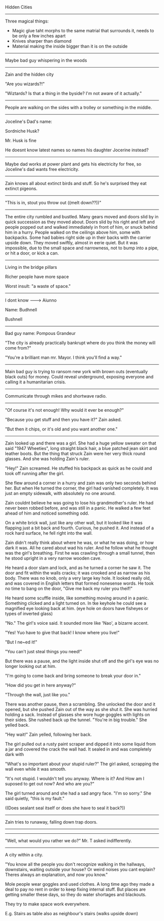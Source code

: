 Hidden Cities

----------

Three magical things:
- Magic glue taht morphs to the same matrial that surrounds it, needs to be only a few inches apart
- Knives sharper than diamond
- Material making the inside bigger than it is on the outside










----------

Maybe bad guy whispering in the woods








---------

Zain and the hidden city



"Are you wizards?!"



"Wiztards? Is that a thing in the byside? I'm not aware of it actually."



-----



People are walking on the sides with a trolley or something in the middle.



------



Joceline's Dad's name:



Sordniche Husk?

Mr. Husk is fine



He doesnt know latest names so names his daughter Jocerine instead?







------



Maybe dad works at power plant and gets his electricity for free, so Joceline's dad wants free electricity.



-----



Zain knows all about extinct birds and stuff. So he's surprised they eat extinct pigeons.









----















"This is in, stout you throw out ((melt down??))"



-----





The entire city rumbled and bustled. Many gears moved and doors slid by in quick succession as they moved about. Doors slid by his right and left and people popped out and walked immediately in front of him, or snuck behind him in a hurry. People walked on the ceilings above him, some with backpacks. Some had babies right side up in their backs with the carrier upside down. They moved swiftly, almost in eerie quiet. But it was impossible, due to the small space and narrowness, not to bump into a pipe, or hit a door, or kick a can.





------



Living in the bridge pillars



Richer people have more space



Worst insult: "a waste of space."



-----



I dont know ---> Aiunno



Name: Budhnell

Bushnell

-------



Bad guy name: Pompous Grandeur



"The city is already practically bankrupt where do you think the money will come from?"



"You're a brilliant man mr. Mayor. I think you'll find a way."



----





Main bad guy is trying to ransom new york with brown outs (eventually black outs) for money. Could reveal underground, exposing everyone and calling it a humanitarian crisis.



----



Communicate through mikes and shortwave radio.



------



"Of course it's not enough! Why would it ever be enough?"



"Because you get stuff and then you have it?" Zain asked.



"But then it chips, or it's old and you want another one."











----------







Zain looked up and there was a girl. She had a huge yellow sweater on that said "1947 Wheeties", long straight black hair, a blue patched jean skirt and leather boots. But the thing that struck Zain were her very thick round glasses. And she was holding Zain's ruler.

"Hey!" Zain screamed. He stuffed his backpack as quick as he could and took off running after the girl.

She flew around a corner in a hurry and zain was only two seconds behind her. But when He turned the corner, the girl had vanished completely. It was just an empty sidewalk, with absolutely no one around.


Zain couldnt believe he was going to lose his grandmother's ruler. He had never been robbed before, and was still in a panic. He walked a few feet ahead of him and noticed something odd.

On a white brick wall, just like any other wall, but it looked like it was flapping just a bit back and fourth. Curious, he pushed it. And instead of a rock hard surface, he fell right into the wall.

Zain didn't really think about where he was, or what he was doing, or how dark it was. All he cared about wad his ruler. And he follow what he thought was the girl's breathing. First he was crawling through a small tunnel, then he stood upright in a very narrow wooden cave.

He heard a door slam and lock, and as he turned a corner he saw it. The door and fit within the walls cracks; it was crooked and as narrow as his body. There was no knob, only a very large key hole. It looked really old, and was covered in English letters that formed nonesense words. He took no time to bang on the door, "Give me back my ruler you theif!"

He heard some scuffle inside, like something moving around in a panic. Something clicked and a light turned on. In tke keyhole he could see a magnified eye looking back at him. (eye hole on doors have fisheyes or types of inverted glass)

"No." The girl's voice said. It sounded more like 'Nao', a bizarre accent.

"Yes! Yuo have to give that back! I know where you live!"

"But I ne~ed it!"

"You can't just steal things you need!"

But there was a pause, and the light inside shut off and the girl's eye was no longer looking out at him.

"I'm going to come back and bring someone to break your door in."

"How did you get in here anyway?"

"Through the wall, just like you."

There was another pause, then a scrambling. She unlocked the door and it opened, but she pushed Zain out of the way as she shut it. She was hurried holding a sack. Instead of glasses she wore huge goggles with lights on their sides. She rushed back up the tunnel. "You're in big trouble." She yelled back.

"Hey wait!" Zain yelled, following her back.

The girl pulled out a rusty paint scraper and dipped it into some liquid from a jar and covered the crack the wall had. It sealed in and was completely dark with 

"What's so important about your stupid ruler?" The girl asked, scrapping the wall even while it was smooth.

"It's not stupid. I wouldn't tell you anyway. Where is it? And How am I suposed to get out now? And who are you?"

The girl turned around and she had a sad angry face. "I'm so sorry." She said quietly, "this is my fault."

((Does sealant seal itself or does she have to seal it back?))







----------

Zain tries to runaway, falling down trap doors.







-----













-----





"Well, what would you rather we do?" Mr. T asked indifferently.













------



A city within a city.



"You know all the people you don't recognize walking in the hallways, downstairs, waiting outside your house? Or weird noises you cant explain? Theres always an explanation, and now you know."



Mole people wear goggles and used clothes. A long time ago they made a deal to pay no rent in order to keep fixing internal stuff. But places are getting smaller these days, so they do water shortages and blackouts.







They try to make space work everywhere.



E.g. Stairs as table also as neighbour's stairs (walks upside down)